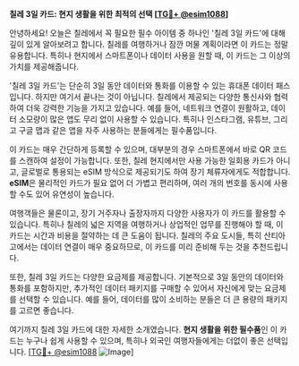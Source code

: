 **칠레 3일 카드: 현지 생활을 위한 최적의 선택 [[TG💪+ @esim1088](https://t.me/s/esim1088)]**

안녕하세요! 오늘은 칠레에서 꼭 필요한 필수 아이템 중 하나인 '칠레 3일 카드'에 대해 깊이 있게 알아보려고 합니다. 칠레를 여행하거나 잠깐 머물 계획이라면 이 카드는 정말 유용합니다. 특히나 현지에서 스마트폰이나 데이터 사용을 원할 때, 이 카드는 그 이상의 가치를 제공해줍니다.

'칠레 3일 카드'는 단순히 3일 동안 데이터와 통화를 이용할 수 있는 휴대폰 데이터 패스입니다. 하지만 여기서 끝나는 것이 아닙니다. 칠레에서 제공되는 다양한 통신사와 협력하여 더욱 강력한 기능을 가지고 있습니다. 예를 들어, 네트워크 연결이 원활하고, 데이터 소모량이 많은 앱도 무리 없이 사용할 수 있습니다. 특히나 인스타그램, 유튜브, 그리고 구글 맵과 같은 앱을 자주 사용하는 분들에게는 필수품입니다.

이 카드는 매우 간단하게 등록할 수 있으며, 대부분의 경우 스마트폰에서 바로 QR 코드를 스캔하여 설정이 가능합니다. 또한, 칠레 현지에서만 사용 가능한 일회용 카드가 아니고, 글로벌로 통용되는 eSIM 방식으로 제공되기도 하여 장기 체류자에게도 적합합니다. **eSIM**은 물리적인 카드가 필요 없어 더 가볍고 편리하며, 여러 개의 번호를 동시에 사용할 수도 있어 유연성이 높습니다.

여행객들은 물론이고, 장기 거주자나 출장자까지 다양한 사용자가 이 카드를 활용할 수 있습니다. 특히나 칠레의 넓은 지역을 여행하거나 상업적인 업무를 진행해야 할 때, 이 카드는 시간과 비용을 절약하는 데 큰 도움이 됩니다. 칠레의 주요 도시들, 특히 산티아고에서는 데이터 연결이 매우 중요하므로, 이 카드를 미리 준비해 두는 것을 추천드립니다.

또한, 칠레 3일 카드는 다양한 요금제를 제공합니다. 기본적으로 3일 동안의 데이터와 통화를 포함하지만, 추가적인 데이터 패키지를 구매할 수 있어서 자신에게 맞는 요금제를 선택할 수 있습니다. 예를 들어, 데이터를 많이 소비하는 분들은 더 큰 용량의 패키지를 고르면 좋습니다.

여기까지 칠레 3일 카드에 대한 자세한 소개였습니다. **현지 생활을 위한 필수품**인 이 카드는 누구나 쉽게 사용할 수 있으며, 특히나 외국인 여행자들에게는 더없이 좋은 선택입니다. [[TG💪+ @esim1088](https://t.me/s/esim1088) ![Image](https://i.postimg.cc/Y0z9fWf4/image.png)]